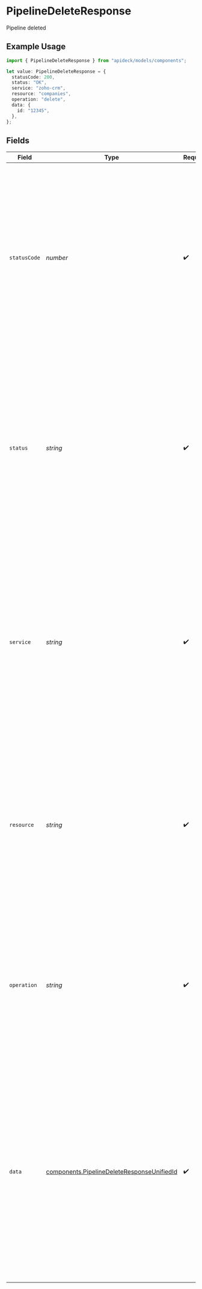 # PipelineDeleteResponse

Pipeline deleted

## Example Usage

```typescript
import { PipelineDeleteResponse } from "apideck/models/components";

let value: PipelineDeleteResponse = {
  statusCode: 200,
  status: "OK",
  service: "zoho-crm",
  resource: "companies",
  operation: "delete",
  data: {
    id: "12345",
  },
};
```

## Fields

| Field                                                                                                                                                                                                                                                                                                                                                         | Type                                                                                                                                                                                                                                                                                                                                                          | Required                                                                                                                                                                                                                                                                                                                                                      | Description                                                                                                                                                                                                                                                                                                                                                   | Example                                                                                                                                                                                                                                                                                                                                                       |
| ------------------------------------------------------------------------------------------------------------------------------------------------------------------------------------------------------------------------------------------------------------------------------------------------------------------------------------------------------------- | ------------------------------------------------------------------------------------------------------------------------------------------------------------------------------------------------------------------------------------------------------------------------------------------------------------------------------------------------------------- | ------------------------------------------------------------------------------------------------------------------------------------------------------------------------------------------------------------------------------------------------------------------------------------------------------------------------------------------------------------- | ------------------------------------------------------------------------------------------------------------------------------------------------------------------------------------------------------------------------------------------------------------------------------------------------------------------------------------------------------------- | ------------------------------------------------------------------------------------------------------------------------------------------------------------------------------------------------------------------------------------------------------------------------------------------------------------------------------------------------------------- |
| `statusCode`                                                                                                                                                                                                                                                                                                                                                  | *number*                                                                                                                                                                                                                                                                                                                                                      | :heavy_check_mark:                                                                                                                                                                                                                                                                                                                                            | The HTTP response status code returned by the server. This integer value indicates the result of the DELETE operation, with a 200 status code confirming successful deletion of the specified pipeline. It is always included in the response to inform the client of the operation's outcome.                                                                | 200                                                                                                                                                                                                                                                                                                                                                           |
| `status`                                                                                                                                                                                                                                                                                                                                                      | *string*                                                                                                                                                                                                                                                                                                                                                      | :heavy_check_mark:                                                                                                                                                                                                                                                                                                                                            | A textual representation of the HTTP response status. This string provides a human-readable explanation of the status code, such as 'OK' for a successful operation. It helps in quickly understanding the result of the request without needing to interpret the numeric status code.                                                                        | OK                                                                                                                                                                                                                                                                                                                                                            |
| `service`                                                                                                                                                                                                                                                                                                                                                     | *string*                                                                                                                                                                                                                                                                                                                                                      | :heavy_check_mark:                                                                                                                                                                                                                                                                                                                                            | The Apideck ID of the service provider involved in the operation. This string uniquely identifies which service was used to perform the pipeline deletion, especially useful when multiple services are integrated. It is always included to ensure clarity about the service context of the operation.                                                       | zoho-crm                                                                                                                                                                                                                                                                                                                                                      |
| `resource`                                                                                                                                                                                                                                                                                                                                                    | *string*                                                                                                                                                                                                                                                                                                                                                      | :heavy_check_mark:                                                                                                                                                                                                                                                                                                                                            | The name of the unified API resource that was targeted by the operation. This string indicates the specific resource type, such as 'pipeline', that was affected by the DELETE request. It is crucial for confirming that the intended resource was acted upon.                                                                                               | companies                                                                                                                                                                                                                                                                                                                                                     |
| `operation`                                                                                                                                                                                                                                                                                                                                                   | *string*                                                                                                                                                                                                                                                                                                                                                      | :heavy_check_mark:                                                                                                                                                                                                                                                                                                                                            | The specific operation that was performed, represented as a string. In this context, it will indicate 'delete', confirming that the action taken was the removal of a pipeline. This is included to provide a clear record of the action executed by the API.                                                                                                 | delete                                                                                                                                                                                                                                                                                                                                                        |
| `data`                                                                                                                                                                                                                                                                                                                                                        | [components.PipelineDeleteResponseUnifiedId](../../models/components/pipelinedeleteresponseunifiedid.md)                                                                                                                                                                                                                                                      | :heavy_check_mark:                                                                                                                                                                                                                                                                                                                                            | The root object containing the response data for the delete operation. This object encapsulates all relevant information returned by the API after a pipeline is successfully deleted. It is always included in the response to confirm the operation's success and to provide any additional metadata or status information related to the deletion process. |                                                                                                                                                                                                                                                                                                                                                               |